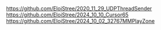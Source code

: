 https://github.com/EloiStree/2020_11_29_UDPThreadSender
https://github.com/EloiStree/2024_10_10_Cursor65
https://github.com/EloiStree/2024_10_02_32767MMPlayZone